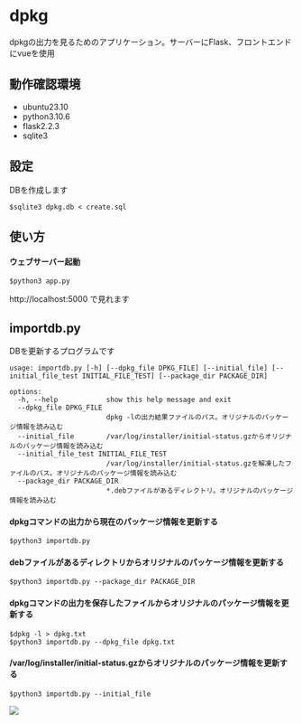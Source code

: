 # dpkg
dpkgの出力を見るためのアプリケーション。サーバーにFlask、フロントエンドにvueを使用

## 動作確認環境
+ ubuntu23.10
+ python3.10.6
+ flask2.2.3
+ sqlite3

## 設定
DBを作成します  

    $sqlite3 dpkg.db < create.sql

## 使い方
#### ウェブサーバー起動
    $python3 app.py

http://localhost:5000
で見れます

## importdb.py
DBを更新するプログラムです

```
usage: importdb.py [-h] [--dpkg_file DPKG_FILE] [--initial_file] [--initial_file_test INITIAL_FILE_TEST] [--package_dir PACKAGE_DIR]

options:
  -h, --help            show this help message and exit
  --dpkg_file DPKG_FILE
                        dpkg -lの出力結果ファイルのパス。オリジナルのパッケージ情報を読み込む
  --initial_file        /var/log/installer/initial-status.gzからオリジナルのパッケージ情報を読み込む
  --initial_file_test INITIAL_FILE_TEST
                        /var/log/installer/initial-status.gzを解凍したファイルのパス。オリジナルのパッケージ情報を読み込む
  --package_dir PACKAGE_DIR
                        *.debファイルがあるディレクトリ。オリジナルのパッケージ情報を読み込む
```

#### dpkgコマンドの出力から現在のパッケージ情報を更新する  
```
$python3 importdb.py
```
#### debファイルがあるディレクトリからオリジナルのパッケージ情報を更新する  
```
$python3 importdb.py --package_dir PACKAGE_DIR
```
#### dpkgコマンドの出力を保存したファイルからオリジナルのパッケージ情報を更新する  
```
$dpkg -l > dpkg.txt
$python3 importdb.py --dpkg_file dpkg.txt
```
#### /var/log/installer/initial-status.gzからオリジナルのパッケージ情報を更新する  
```
$python3 importdb.py --initial_file
```

<img src="https://user-images.githubusercontent.com/6335693/222418411-32b51acd-b91c-4794-ba52-4e0e7b0c8b35.png" >
